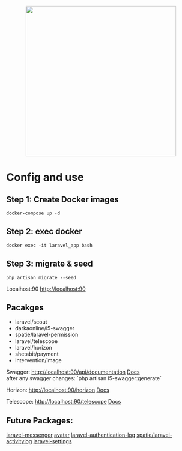<p align="center">
    <a href="https://laravel.com" target="_blank">
        <img src="https://raw.githubusercontent.com/laravel/art/master/logo-lockup/5%20SVG/2%20CMYK/1%20Full%20Color/laravel-logolockup-cmyk-red.svg" width="400">
    </a>
</p>

# Config and use
## Step 1: Create Docker images

```
docker-compose up -d
```
## Step 2: exec docker

```
docker exec -it laravel_app bash
```

## Step 3: migrate & seed
```
php artisan migrate --seed
```

<!-- ## and then:
```
npm run dev -- --host
``` -->
Localhost:90 <a href="http://localhost:90" target="_blank">http://localhost:90</a>


## Pacakges
* laravel/scout
* darkaonline/l5-swagger
* spatie/laravel-permission
* laravel/telescope
* laravel/horizon
* shetabit/payment
* intervention/image

<p>
Swagger: <a href="http://localhost:90/api/documentation" target="_blank">http://localhost:90/api/documentation</a> <a href="https://swagger.io/docs/">Docs</a><br>
after any swagger changes: `php artisan l5-swagger:generate`
</p>

<p>
    Horizon: <a href="http://localhost:90/horizon" target="_blank">http://localhost:90/horizon</a> <a href="https://laravel.com/docs/11.x/horizon" target="_blank">Docs</a>
</p>

<p>
    Telescope: <a href="http://localhost:90/telescope">http://localhost:90/telescope</a> <a href="https://laravel.com/docs/11.x/telescope">Docs</a>
</p>

## Future Packages:
[laravel-messenger](https://github.com/cmgmyr/laravel-messenger)
[avatar](https://github.com/laravolt/avatar)
[laravel-authentication-log](https://github.com/rappasoft/laravel-authentication-log)
[spatie/laravel-activitylog](https://github.com/spatie/laravel-activitylog)
[laravel-settings](https://github.com/spatie/laravel-settings)
